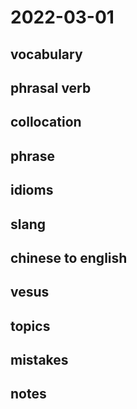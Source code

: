 # 2022-03-01
## vocabulary

## phrasal verb

## collocation

## phrase

## idioms

## slang

## chinese to english

## vesus

## topics

## mistakes

## notes